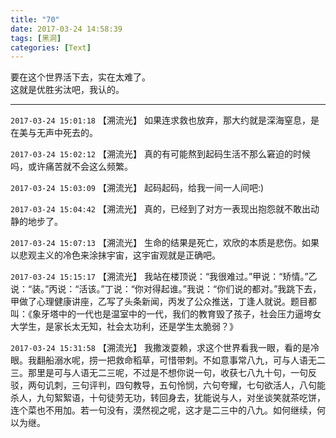 ```yaml
---
title: "70"
date: 2017-03-24 14:58:39
tags: [黑洞]
categories: [Text]
---
```


<p dir="ltr"  >要在这个世界活下去，实在太难了。<br />这就是优胜劣汰吧，我认的。</p>

<!-- more -->

---

`2017-03-24 15:01:18` 【溯流光】 如果连求救也放弃，那大约就是深海窒息，是在美与无声中死去的。

`2017-03-24 15:02:12` 【溯流光】 真的有可能熬到起码生活不那么窘迫的时候吗，或许痛苦就不会这么频繁。

`2017-03-24 15:03:09` 【溯流光】 起码起码，给我一间一人间吧:)

`2017-03-24 15:04:42` 【溯流光】 真的，已经到了对方一表现出抱怨就不敢出动静的地步了。

`2017-03-24 15:07:13` 【溯流光】 生命的结果是死亡，欢欣的本质是悲伤。如果以悲观主义的冷色来涂抹宇宙，这宇宙观就是正确吧。

`2017-03-24 15:15:17` 【溯流光】 我站在楼顶说：“我很难过。”甲说：“矫情。”乙说：“装。”丙说：“活该。”丁说：“你对得起谁。”我说：“你们说的都对。”我跳下去，甲做了心理健康讲座，乙写了头条新闻，丙发了公众推送，丁逢人就说。题目都叫：《象牙塔中的一代也是温室中的一代，我们的教育毁了孩子，社会压力逼垮女大学生，是家长太无知，社会太功利，还是学生太脆弱？》

`2017-03-24 15:31:58` 【溯流光】 我撒泼耍赖，求这个世界看我一眼，看的是冷眼。我翻船溺水呢，捞一把救命稻草，可惜带刺。不如意事常八九，可与人语无二三。那里是可与人语无二三呢，不过是不想你说一句，收获七八九十句，一句反驳，两句讥刺，三句评判，四句教导，五句怜悯，六句夸耀，七句欲活人，八句能杀人，九句絮絮语，十句徒劳无功，转回身去，犹能说与人，对坐谈笑就茶吃饼，连个菜也不用加。若一句没有，漠然视之呢，这才是二三中的八九。如何继续，何以为继。
